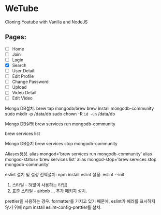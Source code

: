 # WeTube

Cloning Youtube with Vanilla and NodeJS

## Pages:

- [ ] Home
- [ ] Join
- [ ] Login
- [x] Search
- [ ] User Detail
- [ ] Edit Profile
- [ ] Change Password
- [ ] Upload
- [ ] Video Detail
- [ ] Edit Video

Mongo DB설치.
brew tap mongodb/brew
brew install mongodb-community
sudo mkdir -p /data/db
sudo chown -R `id -un` /data/db

Mongo DB실행
brew services run mongodb-community

brew services list

Mongo DB중지
brew services stop mongodb-community

Aliases생성.
alias mongod='brew services run mongodb-community'
alias mongod-status='brew services list'
alias mongod-stop='brew services stop mongodb-community'

eslint 설치 및 설정
전역설치: npm install eslint
설정: eslint --init

1. 스타일 - 3(많이 사용하는 타입)
2. 표준 스타일 - airbnb
   ...
   추가 패키지 설치.

prettier을 사용하는 경우.
formatter를 가지고 있기 때문에, eslint가 에러를 표시하지 않기 위해
npm install eslint-config-prettier를 설치.

